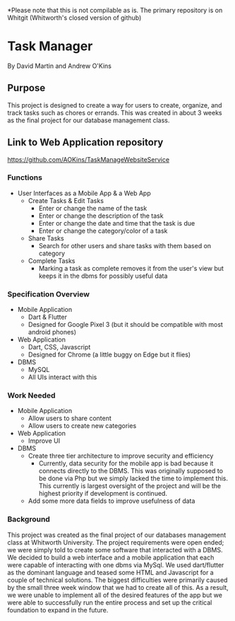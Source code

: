 *Please note that this is not compilable as is. The primary repository is on Whitgit (Whitworth's closed version of github)
# Task Manager

By David Martin and Andrew O'Kins

## Purpose

This project is designed to create a way for users to create, organize, and track tasks such as chores or errands. This was created in about 3 weeks as the final project for our database management class.

## Link to Web Application repository

https://github.com/AOKins/TaskManageWebsiteService

### Functions

- User Interfaces as a Mobile App & a Web App
  - Create Tasks & Edit Tasks
    - Enter or change the name of the task
    - Enter or change the description of the task
    - Enter or change the date and time that the task is due
    - Enter or change the category/color of a task
  - Share Tasks
    - Search for other users and share tasks with them based on category
  - Complete Tasks
    - Marking a task as complete removes it from the user's view but keeps it in the dbms for possibly useful data

### Specification Overview

- Mobile Application
  - Dart & Flutter
  - Designed for Google Pixel 3 (but it should be compatible with most android phones)
- Web Application
  - Dart, CSS, Javascript
  - Designed for Chrome (a little buggy on Edge but it flies)
- DBMS
  - MySQL
  - All UIs interact with this

### Work Needed

- Mobile Application
  - Allow users to share content
  - Allow users to create new categories
- Web Application
  - Improve UI
- DBMS
  - Create three tier architecture to improve security and efficiency
    - Currently, data security for the mobile app is bad because it connects directly to the DBMS. This was originally supposed to be done via Php but we simply lacked the time to implement this. This currently is largest oversight of the project and will be the highest priority if development is continued.
  - Add some more data fields to improve usefulness of data

### Background

This project was created as the final project of our databases management class at Whitworth University. The project requirements were open ended; we were simply told to create some software that interacted with a DBMS. We decided to build a web interface and a mobile application that each were capable of interacting with one dbms via MySql. We used dart/flutter as the dominant language and teased some HTML and Javascript for a couple of technical solutions. The biggest difficulties were primarily caused by the small three week window that we had to create all of this. As a result, we were unable to implement all of the desired features of the app but we were able to successfully run the entire process and set up the critical foundation to expand in the future.
